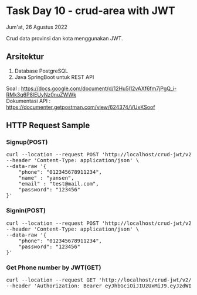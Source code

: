 # Task Day 10 - crud-area with JWT
Jum'at, 26 Agustus 2022

Crud data provinsi dan kota menggunakan JWT.

## Arsitektur
1. Database PostgreSQL
2. Java SpringBoot untuk REST API

Soal : https://docs.google.com/document/d/12Hu5l12vAXf6fm7jPgQ_i-RMk3q6P8lEUyNz0nuZWWk
<br/>
Dokumentasi API : https://documenter.getpostman.com/view/624374/VUxKSoof

## HTTP Request Sample
### Signup(POST)
<pre>
curl --location --request POST 'http://localhost/crud-jwt/v2/auth/signup' \
--header 'Content-Type: application/json' \
--data-raw '{
    "phone": "012345678911234",
    "name" : "yansen",
    "email" : "test@mail.com",
    "password": "123456"
}'
</pre>

### Signin(POST)
<pre>
curl --location --request POST 'http://localhost/crud-jwt/v2/auth/signin' \
--header 'Content-Type: application/json' \
--data-raw '{
    "phone": "012345678911234", 
    "password": "123456"
}'
</pre>

### Get Phone number by JWT(GET)
<pre>
curl --location --request GET 'http://localhost/crud-jwt/v2/auth/info' \
--header 'Authorization: Bearer eyJhbGciOiJIUzUxMiJ9.eyJzdWIiOiIxIiwiaWF0IjoxNjYxNjcxNTkwLCJleHAiOjE2NjIyNzYzOTB9.JdVltuyMd3y0-6wg7hkazkF_-5ixRoItSYnGBg7d4O_1ZxVB3UUHzRP2eColBPhclpMgjD2SnE95EIJmQ0yvBQ'
</pre>